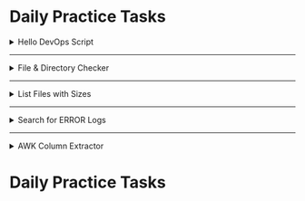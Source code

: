 
 
 # Daily Practice Tasks

 <details>
<summary> Hello DevOps Script </summary>



1. Open a new file with Vim

```bash
vi hello_devops.sh
```
2. Enter Insert mode by pressing `i`.
```vim
#!/bin/bash  #Bash scripts start with a shebang
echo "Hello DevOps"
```
3. Press `Esc` to exit Insert mode.
4. Type `:wq` to save and quit.
5. Make the script executable:
```bash
chmod +x hello_devops.sh
```
6. Run the script:
```bash
./hello_devops.sh
```

 </details>

---------

 <details>
<summary> File & Directory Checker </summary>
 
```bash
#!/bin/bash

# Check if no argument was passed
if [ -z "$1" ]; then  # Length of argument is zero
  echo "No file argument given"
  exit 1
fi

# Check if argument is a regular file
if [ -f "$1" ]; then  # Is a regular file
  echo "$1 is a regular file."

# Check if argument is a directory
elif [ -d "$1" ]; then  # Is a directory
  echo "$1 is a directory."

# If it's neither a file nor a directory
else
  echo "$1 does not exist."
fi  # End of if block

```

 </details>

 -----


 <details>
<summary> List Files with Sizes </summary>
  

 

```bash
#!/bin/bash

printf "%-30s %10s\n" "Filename" "Size (KB)"
printf "%-30s %10s\n" "--------" "----------"

for file in *; do # Loop through all files in the current directory
  if [ -f "$file" ]; then
    size_bytes=$(stat %s "$file")         # Get size in bytes
    size_kb=$(( (size_bytes + 1023) / 1024 )) # Round up to next KB
    printf "%-30s %10s\n" "$file" "$size_kb"
  fi
done
```
The ```stat```  providing detailed statistics about files and file systems 


The ```c%s```   use the specified FORMAT with total size, in bytes




```bash 

chmod +x list_files_with_sizes.sh
./list_files_with_sizes.sh

Filename                        Size (KB)
--------                       ----------
file_directory_checker.sh               1
hello_devops.sh                         1
list_files_with_sizes.sh                1
```

</details>

----




<details>
<summary> Search for ERROR Logs </summary> 



```bash

#!/bin/bash
log_file="access.log"

if [ ! -f "$log_file" ]; then 
  echo "File $log_file not found!"
  exit 1
fi

echo "Lines containing 'ERROR':"
grep "ERROR" "$log_file" #search for the word ERROR

echo
count=$(grep -o "ERROR" "$log_file" | wc -l) 
echo "Total 'ERROR' occurrences: $count"

```

```grep```  searches  for PATTERNS in each FILE.

```-o```, ```--only-matching```
              Print  only the matched (non-empty) parts of a matching  
              line, with each such part on a separate output line. 

```-l```, ```--lines```
              print the newline counts



```bash
chmod +x search_error_logs.sh
./search_error_logs.sh

Lines containing 'ERROR':
2025-05-13 12:00:03 [ERROR] Failed to connect to database
2025-05-13 12:00:09 [ERROR] Invalid user credentials

Total 'ERROR' occurrences: 2
```
</details>

---

<details>
<summary> AWK Column Extractor  </summary> 

 Sample `data.csv`

```csv
id,name,age
1,Alice,30
2,Bob,25
3,Charlie,28
4,David,40
5,Eve,22
```


```bash
awk -F',' '{print $2}' data.csv
```

```awk``` A scripting tool for pattern scanning and text processing

```-F','``` Sets the field separator to a comma ```,```, since it's a CSV

```{print $2}``` Prints the second column from each row. 


</details>











#  Daily Practice Tasks